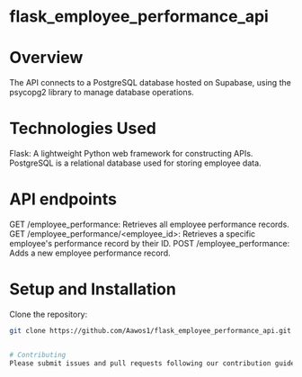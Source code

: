 # flask_employee_performance_api
# Overview
The API connects to a PostgreSQL database hosted on Supabase, using the psycopg2 library to manage database operations.
# Technologies Used 
Flask: A lightweight Python web framework for constructing APIs.
PostgreSQL is a relational database used for storing employee data.
# API endpoints
 GET /employee_performance: Retrieves all employee performance records.
 GET /employee_performance/<employee_id>: Retrieves a specific employee's performance record by their ID.
 POST /employee_performance: Adds a new employee performance record.
 # Setup and Installation

  Clone the repository:
   ```bash
   git clone https://github.com/Aawos1/flask_employee_performance_api.git


# Contributing
Please submit issues and pull requests following our contribution guidelines.



